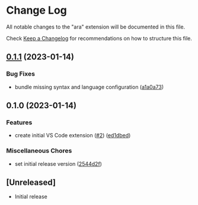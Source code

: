 # Change Log

All notable changes to the "ara" extension will be documented in this file.

Check [Keep a Changelog](http://keepachangelog.com/) for recommendations on how
to structure this file.

## [0.1.1](https://github.com/ara-lang/highlighting/compare/v0.1.0...v0.1.1) (2023-01-14)


### Bug Fixes

* bundle missing syntax and language configuration ([a1a0a73](https://github.com/ara-lang/highlighting/commit/a1a0a731055291eed819e7769bf0dccc1a664bdb))

## 0.1.0 (2023-01-14)


### Features

* create initial VS Code extension ([#2](https://github.com/ara-lang/highlighting/issues/2)) ([ed1dbed](https://github.com/ara-lang/highlighting/commit/ed1dbedcf03d0b67207e41fe2e11218cc925dc0d))


### Miscellaneous Chores

* set initial release version ([2544d2f](https://github.com/ara-lang/highlighting/commit/2544d2fb6aa4a6ed0fab446c47768c3148727d11))

## [Unreleased]

-   Initial release
